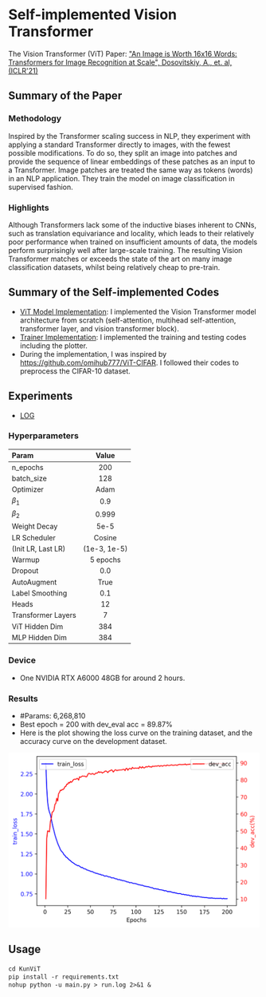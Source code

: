 # Self-implemented Vision Transformer
The Vision Transformer (ViT) Paper: ["An Image is Worth 16x16 Words: Transformers for Image Recognition at Scale", Dosovitskiy, A., et. al, (ICLR'21)](https://arxiv.org/pdf/2010.11929)


## Summary of the Paper
### Methodology
Inspired by the Transformer scaling success in NLP, they experiment with applying a standard Transformer directly to images, with the fewest possible modifications. To do so, they split an image into patches and provide the sequence of linear embeddings of these patches as an input to a Transformer. Image patches are treated the same way as tokens (words) in an NLP application. They train the model on image classification in supervised fashion.
### Highlights
Although Transformers lack some of the inductive biases inherent to CNNs, such as translation equivariance and locality, which leads to their relatively poor performance when trained on insufficient amounts of data, the models perform surprisingly well after large-scale training. The resulting Vision Transformer matches or exceeds the state of the art on many image classification datasets, whilst being relatively cheap to pre-train.

## Summary of the Self-implemented Codes
- [ViT Model Implementation](models.py): I implemented the Vision Transformer model architecture from scratch (self-attention, multihead self-attention, transformer layer, and vision transformer block).
- [Trainer Implementation](trainer.py): I implemented the training and testing codes including the plotter.
- During the implementation, I was inspired by https://github.com/omihub777/ViT-CIFAR. I followed their codes to preprocess the CIFAR-10 dataset.

## Experiments
- [LOG](run.log)
### Hyperparameters
|Param|Value|
|:--|:--:|
|n_epochs|200|
|batch_size|128|
|Optimizer|Adam|
|$\beta_1$|0.9|
|$\beta_2$|0.999|
|Weight Decay|5e-5|
|LR Scheduler|Cosine|
|(Init LR, Last LR)|(1e-3, 1e-5)|
|Warmup|5 epochs|
|Dropout|0.0|
|AutoAugment|True|
|Label Smoothing|0.1|
|Heads|12|
|Transformer Layers|7|
|ViT Hidden Dim|384|
|MLP Hidden Dim|384|

### Device
- One NVIDIA RTX A6000 48GB for around 2 hours.

### Results
- #Params: 6,268,810
- Best epoch = 200 with dev_eval acc = 89.87%
- Here is the plot showing the loss curve on the training dataset, and the accuracy curve on the development dataset.
<div style="text-align:center"><img src="results.png" /></div>

## Usage
```
cd KunViT
pip install -r requirements.txt
nohup python -u main.py > run.log 2>&1 &
```